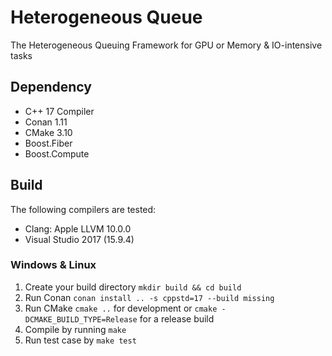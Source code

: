 # Heterogeneous Queue

The Heterogeneous Queuing Framework for GPU or Memory & IO-intensive tasks


## Dependency

- C++ 17 Compiler
- Conan 1.11
- CMake 3.10
- Boost.Fiber
- Boost.Compute

## Build

The following compilers are tested:

- Clang: Apple LLVM 10.0.0
- Visual Studio 2017 (15.9.4)


### Windows & Linux

1. Create your build directory `mkdir build && cd build`
2. Run Conan `conan install .. -s cppstd=17 --build missing`
3. Run CMake `cmake ..` for development or `cmake -DCMAKE_BUILD_TYPE=Release` for a release build
4. Compile by running `make`
5. Run test case by `make test`

